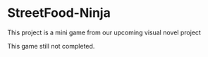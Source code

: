 # StreetFood-Ninja
This project is a mini game from our upcoming visual novel project

This game still not completed.
